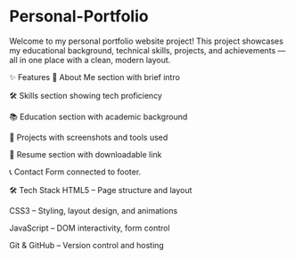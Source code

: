 # Personal-Portfolio

Welcome to my personal portfolio website project! This project showcases my educational background, technical skills, projects, and achievements — all in one place with a clean, modern layout.

✨ Features
👤 About Me section with brief intro

🛠️ Skills section showing tech proficiency

📚 Education section with academic background

💼 Projects with screenshots and tools used

📄 Resume section with downloadable link

📞 Contact Form connected to footer.



🛠️ Tech Stack
HTML5 – Page structure and layout

CSS3 – Styling, layout design, and animations

JavaScript – DOM interactivity, form control

Git & GitHub – Version control and hosting
